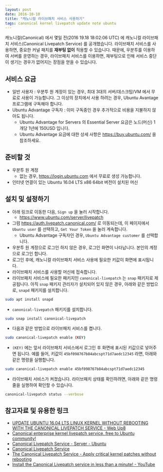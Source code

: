 ```yaml
---
layout: post
date: 2016-10-10
title: "캐노니컬 라이브패치 서비스 사용하기"
tags: canonical kernel livepatch update note ubuntu
---
```


캐노니컬(Canonical) 에서 몇일 전(2016 19.18 18:02:06 UTC) 에 캐노니컬 라이브패치 서비스(Canonical Livepatch Service) 를 공개했습니다.
라이브패치 서비스를 사용하면, 중요한 커널 패치를 **재부팅 없이** 적용할 수 있습니다.
때문에, 우분투를 이용하여 서버를 운영하는 경우, 라이브패치 서비스를 이용하면, 재부팅으로 인해 서비스 중단이 생기는 경우가 없어지는 장점을 얻을 수 있습니다.

## 서비스 요금
- 일반 사용자 : 우분투 원 계정이 있는 경우, 최대 3대의 서버/데스크탑/VM 에서 무료로 사용이 가능합니다. 그 이상의 장치에서 사용 하려는 경우, Ubuntu Avantage 프로그램에 구독해야 합니다.
- Ubuntu Advantage 구독자 : 이미 구독중인 경우 추가적으로 비용을 지불하지 않아도 됩니다.
  - Ubuntu Advantage for Servers 의 Essential Server 요금은 노드(머신) 1개당 1년에 150USD 입니다.
  - Ubuntu Advantage 요금에 대한 상세 사항은 https://buy.ubuntu.com/ 을 참조하세요.

## 준비할 것
- 우분투 원 계정
  - 없는 경우, https://login.ubuntu.com 에서 무료로 생성 가능합니다.
- 인터넷 연결이 있는 Ubuntu 16.04 LTS x86 64bit 버전이 설치된 머신

## 설치 및 설정하기
- 아래 링크로 이동한 다음, `Sign up` 을 눌러 시작합니다.
  - https://www.ubuntu.com/server/livepatch
- 그럼 https://auth.livepatch.canonical.com/ 로 이동되는데, 이 페이지에서 `Ubuntu user` 를 선택하고, `Get Your Token` 을 눌러 계속합니다.
  - Ubuntu Advantage 구독자인 경우, `Ubuntu Advantage customer` 를 선택합니다.
- 우분투 원 계정으로 로그인 하지 않은 경우, 로그인 화면이 나타납니다. 본인의 계정으로 로그인 합니다.
- 로그인 후에, 캐노니컬 라이브패치 서비스 사용에 필요한 키값이 화면에 표시됩니다.
- 라이브패치 서비스를 사용할 머신에 접속합니다.
- 라이브패치 서비스에 필요한 패키지인 `canonical-livepatch` 는 `snap` 패키지로 제공됩니다. 아직 `snap` 패키지 관리자가 설치되어 있지 않은 경우, 아래와 같은 방법으로, `snapd` 패키지를 설치합니다.

```bash
sudo apt install snapd
```

- `canonical-livepatch` 패키지를 설치합니다.

```bash
sudo snap install canonical-livepatch
```

- 다음과 같은 방법으로 라이브패치 서비스를 켭니다.

```bash
sudo canonical-livepatch enable (KEY)
```

  - `(KEY)` 에는 앞서 라이브패치 서비스에서 로그인 후 화면에 표시된 키값으로 넣어주면 됩니다. 예를 들어, 키값이 `45bf098767b84abcspt71d7aedc12345` 라면, 아래와 같은 명령을 실행합니다.

  ```bash
  sudo canonical-livepatch enable 45bf098767b84abcspt71d7aedc12345
  ```

- 라이브패치 서비스가 켜졌습니다. 라이브패치 상태를 확인하려면, 아래와 같은 명령줄을 실행하여 확인할 수 있습니다.

```bash
canonical-livepatch status --verbose
```

## 참고자료 및 유용한 링크
- [UPDATE UBUNTU 16.04 LTS LINUX KERNEL WITHOUT REBOOTING WITH THE CANONICAL LIVEPATCH SERVICE - Web Up8](http://www.webupd8.org/2016/10/update-ubuntu-1604-lts-linux-kernel.html?m=1)
- [Canonical enterprise kernel livepatch service, free to Ubuntu community!](https://lists.ubuntu.com/archives/ubuntu-announce/2016-October/000214.html)
- [Canonical Livepatch Service - Server - Ubuntu](https://www.ubuntu.com/server/livepatch)
- [Canonical Livepatch Service](https://auth.livepatch.canonical.com/)
- [The Canonical Livepatch Service - Apply critical kernel patches without rebooting](https://pages.ubuntu.com/rs/066-EOV-335/images/20161017_LivePatching_DS_.pdf)
- [Install the Canonical Livepatch service in less than a minute! - YouTube](https://www.youtube.com/watch?v=9hvqFfwE4u0)
